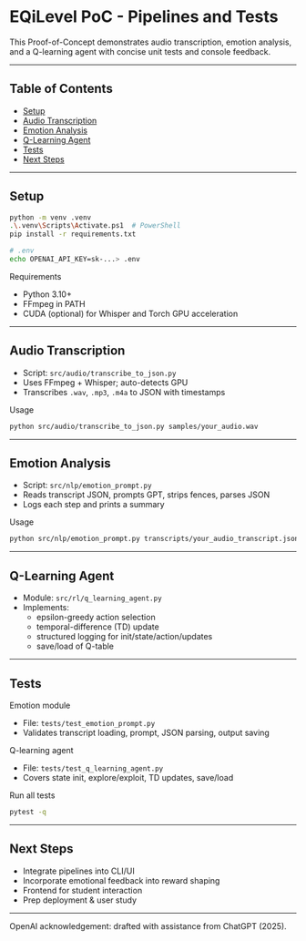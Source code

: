 # EQiLevel PoC - Pipelines and Tests

This Proof-of-Concept demonstrates audio transcription, emotion analysis, and a Q-learning agent with concise unit tests and console feedback.

---

## Table of Contents

- [Setup](#setup)
- [Audio Transcription](#audio-transcription)
- [Emotion Analysis](#emotion-analysis)
- [Q-Learning Agent](#q-learning-agent)
- [Tests](#tests)
- [Next Steps](#next-steps)

---

## Setup

```bash
python -m venv .venv
.\.venv\Scripts\Activate.ps1  # PowerShell
pip install -r requirements.txt

# .env
echo OPENAI_API_KEY=sk-...> .env
```

Requirements
- Python 3.10+
- FFmpeg in PATH
- CUDA (optional) for Whisper and Torch GPU acceleration

---

## Audio Transcription

- Script: `src/audio/transcribe_to_json.py`
- Uses FFmpeg + Whisper; auto-detects GPU
- Transcribes `.wav`, `.mp3`, `.m4a` to JSON with timestamps

Usage

```bash
python src/audio/transcribe_to_json.py samples/your_audio.wav
```

---

## Emotion Analysis

- Script: `src/nlp/emotion_prompt.py`
- Reads transcript JSON, prompts GPT, strips fences, parses JSON
- Logs each step and prints a summary

Usage

```bash
python src/nlp/emotion_prompt.py transcripts/your_audio_transcript.json
```

---

## Q-Learning Agent

- Module: `src/rl/q_learning_agent.py`
- Implements:
  - epsilon-greedy action selection
  - temporal-difference (TD) update
  - structured logging for init/state/action/updates
  - save/load of Q-table

---

## Tests

Emotion module
- File: `tests/test_emotion_prompt.py`
- Validates transcript loading, prompt, JSON parsing, output saving

Q-learning agent
- File: `tests/test_q_learning_agent.py`
- Covers state init, explore/exploit, TD updates, save/load

Run all tests

```bash
pytest -q
```

---

## Next Steps

- Integrate pipelines into CLI/UI
- Incorporate emotional feedback into reward shaping
- Frontend for student interaction
- Prep deployment & user study

---

OpenAI acknowledgement: drafted with assistance from ChatGPT (2025).

